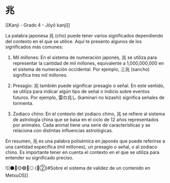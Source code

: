 # 兆

[[Kanji - Grado 4 - Jôyô kanji]]

La palabra japonesa 兆 (cho) puede tener varios significados dependiendo del contexto en el que se utilice. Aquí te presento algunos de los significados más comunes:

1. Mil millones: En el sistema de numeración japonés, 兆 se utiliza para representar la cantidad de mil millones, equivalente a 1,000,000,000 en el sistema de numeración occidental. Por ejemplo, 三兆 (sancho) significa tres mil millones.

2. Presagio: 兆 también puede significar presagio o señal. En este sentido, se utiliza para indicar algún tipo de señal o indicio sobre eventos futuros. Por ejemplo, 雷の兆し (kaminari no kizashi) significa señales de tormenta.

3. Zodiaco chino: En el contexto del zodiaco chino, 兆 se refiere al sistema de astrología china que se basa en el ciclo de 12 años representados por animales. Cada animal tiene una serie de características y se relaciona con distintas influencias astrológicas.

En resumen, 兆 es una palabra polisémica en japonés que puede referirse a una cantidad específica (mil millones), un presagio o señal, o al zodiaco chino. Es importante tener en cuenta el contexto en el que se utiliza para entender su significado preciso.


![[⚫🔴🟡🟢🔵⚪ (🔴②)#Sobre el sistema de validez de un contenido en MetsuOS]]